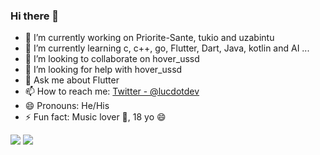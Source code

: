 ### Hi there 👋

- 🔭 I’m currently working on Priorite-Sante, tukio and uzabintu
- 🌱 I’m currently learning c, c++, go, Flutter, Dart, Java, kotlin and AI ... 
- 👯 I’m looking to collaborate on hover_ussd
- 🤔 I’m looking for help with hover_ussd
- 💬 Ask me about Flutter
- 📫 How to reach me:  [Twitter - @lucdotdev](https://twitter.com/lucdotdev)
- 😄 Pronouns: He/His
- ⚡ Fun fact: Music lover 🎸, 18 yo 😄

<img src="https://github-readme-stats.vercel.app/api?username=lucdotdev&&layout=compact&theme=cobalt"/>

<img src="https://github-readme-stats.vercel.app/api/top-langs/?username=lucdotdev&layout=compact&theme=cobalt"/>

